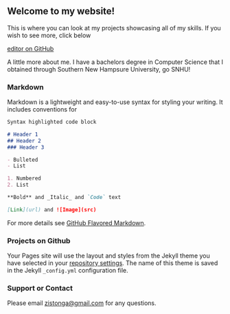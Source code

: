 ## Welcome to my website!

This is where you can look at my projects showcasing all of my skills.  If you wish to see more, click below

[editor on GitHub](https://github.com/Zi-Stonga/cs465-fullstack/edit/gh-pages/index.md)

A little more about me.
I have a bachelors degree in Computer Science that I obtained through Southern New Hampsure University, go SNHU! 

### Markdown

Markdown is a lightweight and easy-to-use syntax for styling your writing. It includes conventions for

```markdown
Syntax highlighted code block

# Header 1
## Header 2
### Header 3

- Bulleted
- List

1. Numbered
2. List

**Bold** and _Italic_ and `Code` text

[Link](url) and ![Image](src)
```

For more details see [GitHub Flavored Markdown](https://guides.github.com/features/mastering-markdown/).

### Projects on Github

Your Pages site will use the layout and styles from the Jekyll theme you have selected in your [repository settings](https://github.com/Zi-Stonga/cs465-fullstack/settings). The name of this theme is saved in the Jekyll `_config.yml` configuration file.

### Support or Contact

Please email zistonga@gmail.com for any questions.
